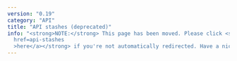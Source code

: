 ```yaml
---
version: "0.19"
category: "API"
title: "API stashes (deprecated)"
info: "<strong>NOTE:</strong> This page has been moved. Please click <strong><a
  href=api-stashes
  >here</a></strong> if you're not automatically redirected. Have a nice day!"
---
```


<meta http-equiv="refresh" content="1;url=api-stashes">
